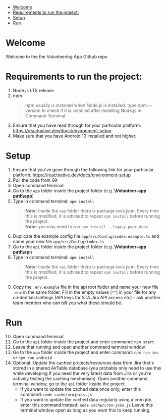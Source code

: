 - [Welcome](#welcome)
- [Requirements to run the project:](#requirements-to-run-the-project)
- [Setup](#setup)
- [Run](#run)

# Welcome

Welcome to the the Volunteering App Github repo

# Requirements to run the project:
    
1. Node.js LTS release         
2. npm     
   >npm usually is installed when Node.js is installed. type npm --version to check if it is installed after installing Node.js in Command Terminal 
3. Ensure that you have read through for your particular platform: https://reactnative.dev/docs/environment-setup
4. Make sure that you have Android 10 installed and not higher.


# Setup     

1. Ensure that you've gone through the following link for your particular platform: https://reactnative.dev/docs/environment-setup
2. Pull the code from Git
3. Open command terminal
4. Go to the `app` folder inside the project folder (e.g. **\Volunteer-app path\app**)
5. Type in command terminal: `npm install`     
    >**Note:** Inside the `app` folder there is package-lock.json. Every time this is modified, it is advised to repeat `npm install` before running the project.      
    >**Note:** you may need to run `npm install --legacy-peer-deps`
6. Duplicate the example config file `app/src/Config/index.example.ts` and name your new file `app/src/Config/index.ts`
7. Go to the `api` folder inside the project folder (e.g. **\Volunteer-app path\api**)
8. Type in command terminal: `npm install`     
    >**Note:** Inside the `api` folder there is package-lock.json. Every time this is modified, it is advised to repeat `npm install` before running the project.
9. Copy the `.env.example` file in the api root folder and name your new file `.env` in the same folder.  Fill in the empty values (`""`) in your file for any credentials/settings (API keys for STA Jira API access etc) - ask another team member who can tell you what these should be.

# Run

10. Open command terminal
11. Go to the `api` folder inside the project and enter command: `npm start`
12. Leave that running and open another command terminal window
13. Go to the `app` folder inside the project and enter command: `npm run ios` or `npm run android`
14. Optional: Update the cached projects/resources data from Jira that's stored in a shared AirTable database (you probably only need to use this while developing if you need the very latest data from Jira or you're actively testing the caching mechanism).  Open another command terminal window, go to the `api` folder inside the project.
    - If you want to update the cached data once only, enter this command: `node cache/projects.js`
    - If you want to update the cached data regularly using a cron job, enter this command instead: `node cache/cron-jobs.js`  Leave this terminal window open as long as you want this to keep running.
